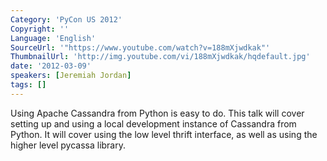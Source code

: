 ```yaml
---
Category: 'PyCon US 2012'
Copyright: ''
Language: 'English'
SourceUrl: '"https://www.youtube.com/watch?v=188mXjwdkak"'
ThumbnailUrl: 'http://img.youtube.com/vi/188mXjwdkak/hqdefault.jpg'
date: '2012-03-09'
speakers: [Jeremiah Jordan]
tags: []
---
```

Using Apache Cassandra from Python is easy to do. This talk will cover setting
up and using a local development instance of Cassandra from Python. It will
cover using the low level thrift interface, as well as using the higher level
pycassa library.

